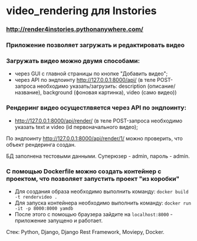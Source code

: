 # video_rendering для Instories
### http://render4instories.pythonanywhere.com/
### Приложение позволяет загружать и редактировать видео
### Загружать видео можно двумя способами:
- через GUI с главной страницы по кнопке "Добавить видео";
- через API по эндпоинту http://127.0.0.1:8000/api/ (в теле POST-запроса необходимо указать/загрузить: description (описание/название), background (фоновая картинка), video (само видео))
### Рендеринг видео осущестлвяется через API по эндпоинту:
- http://127.0.0.1:8000/api/render/ (в теле POST-запроса необходимо указать text и video (id первоначального видео);

По эндпоинту http://127.0.0.1:8000/api/render/1/ можно проверить, что объект рендеринга создан.

БД заполнена тестовыми данными. Суперюзер - admin, пароль - admin.

### С помощью Dockerfile можно создать контейнер с проектом, что позволяет запустить проект "из коробки"
- Для создания образа необходимо выполнить команду: `docker build -t rendervideo .`
- Для запуска контейнера необходимо выполнить команду: `docker run -it -p 8000:8000 yamdb`
- После этого с помощью браузера зайдите на `localhost:8000` - приложение запущено и работает.

Стек: Python, Django, Django Rest Framework, Moviepy, Docker.
